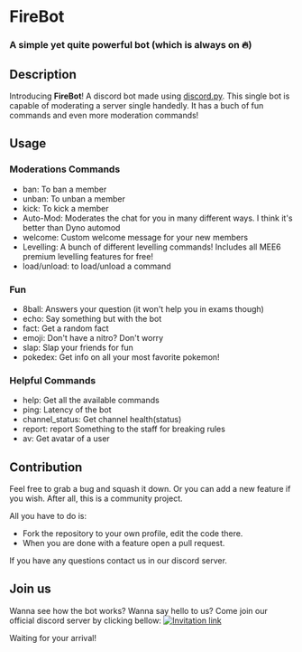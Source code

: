 # FireBot

### A simple yet quite powerful bot (which is always on 🔥)

## Description
Introducing **FireBot**! A discord bot made using [discord.py](https://discordpy.readthedocs.io/en/latest/index.html). This single bot is capable of moderating a server single handedly. 
It has a buch of fun commands and even more moderation commands!


## Usage

### Moderations Commands

* ban: To ban a member
* unban: To unban a member
* kick: To kick a member
* Auto-Mod: Moderates the chat for you in many different ways. I think it's better than Dyno automod
* welcome: Custom welcome message for your new members
* Levelling: A bunch of different levelling commands! Includes all MEE6 premium levelling features for free!
* load/unload: to load/unload a command

### Fun

* 8ball: Answers your question (it won't help you in exams though)
* echo: Say something but with the bot
* fact: Get a random fact
* emoji: Don't have a nitro? Don't worry
* slap: Slap your friends for fun
* pokedex: Get info on all your most favorite pokemon!

### Helpful Commands

* help: Get all the available commands
* ping: Latency of the bot
* channel_status: Get channel health(status)
* report: report Something to the staff for breaking rules
* av: Get avatar of a user

## Contribution
Feel free to grab a bug and squash it down. Or you can add a new feature if you wish. After all, this is a community project.

All you have to do is:
* Fork the repository to your own profile, edit the code there.
* When you are done with a feature open a pull request.

If you have any questions contact us in our discord server.

## Join us
Wanna see how the bot works? Wanna say hello to us? Come join our official discord server by clicking bellow:
[![Invitation link](https://discord.com/api/guilds/713785142597910549/widget.png?style=banner4)](https://discord.gg/K2Cf6ma)

Waiting for your arrival!
